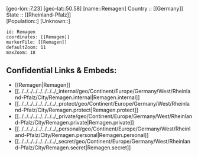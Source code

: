 ﻿---
location: [50.58,7.23] 
mapzoom: [7,12] 
mapmarker: city 
type: City
tags:
- geo/City


SpocWebEntityId: 33700
isDeleted: false
confidential: public

---
[geo-lon::7.23] 
[geo-lat::50.58] 
[name::Remagen] 
Country :: [[Germany]]  
State :: [[Rheinland-Pfalz]]  
[Population::] 
[Unknown::] 


```leaflet
id: Remagen
coordinates: [[Remagen]] 
markerFile: [[Remagen]] 
defaultZoom: 11 
maxZoom: 18
```


## Confidential Links & Embeds: 
- [[Remagen|Remagen]]  
- [[../../../../../../../../_internal/geo/Continent/Europe/Germany/West/Rheinland-Pfalz/City/Remagen.internal|Remagen.internal]] 
- [[../../../../../../../../_protect/geo/Continent/Europe/Germany/West/Rheinland-Pfalz/City/Remagen.protect|Remagen.protect]] 
- [[../../../../../../../../_private/geo/Continent/Europe/Germany/West/Rheinland-Pfalz/City/Remagen.private|Remagen.private]] 
- [[../../../../../../../../_personal/geo/Continent/Europe/Germany/West/Rheinland-Pfalz/City/Remagen.personal|Remagen.personal]] 
- [[../../../../../../../../_secret/geo/Continent/Europe/Germany/West/Rheinland-Pfalz/City/Remagen.secret|Remagen.secret]] 
